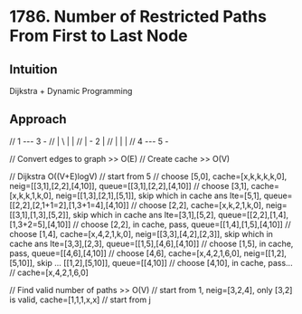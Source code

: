 # 1786. Number of Restricted Paths From First to Last Node

## Intuition
Dijkstra + Dynamic Programming

## Approach
// 1 --- 3 -
// | \   |  |
// |   - 2  |
// |     |  |
// 4 --- 5 -

// Convert edges to graph >> O(E)
// Create cache >> O(V)

// Dijkstra O((V+E)logV)
// start from 5
// choose [5,0], cache=[x,k,k,k,k,0], neig=[[3,1],[2,2],[4,10]], queue=[[3,1],[2,2],[4,10]]
// choose [3,1], cache=[x,k,k,1,k,0], neig=[[1,3],[2,1],[5,1]], skip which in cache ans lte=[5,1], queue=[[2,2],[2,1+1=2],[1,3+1=4],[4,10]]
// choose [2,2], cache=[x,k,2,1,k,0], neig=[[3,1],[1,3],[5,2]], skip which in cache ans lte=[3,1],[5,2], queue=[[2,2],[1,4],[1,3+2=5],[4,10]]
// choose [2,2], in cache, pass, queue=[[1,4],[1,5],[4,10]]
// choose [1,4], cache=[x,4,2,1,k,0], neig=[[3,3],[4,2],[2,3]], skip which in cache ans lte=[3,3],[2,3], queue=[[1,5],[4,6],[4,10]]
// choose [1,5], in cache, pass, queue=[[4,6],[4,10]]
// choose [4,6], cache=[x,4,2,1,6,0], neig=[[1,2],[5,10]], skip ... [[1,2],[5,10]], queue=[[4,10]]
// choose [4,10], in cache, pass...
// cache=[x,4,2,1,6,0]

// Find valid number of paths >> O(V)
// start from 1, neig=[3,2,4], only [3,2] is valid, cache=[1,1,1,x,x]
//      start from j